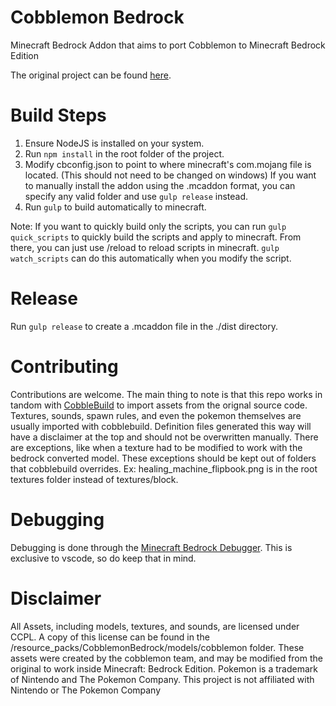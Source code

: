 # Cobblemon Bedrock
Minecraft Bedrock Addon that aims to port Cobblemon to Minecraft Bedrock Edition

The original project can be found [here](https://gitlab.com/cable-mc/cobblemon).

# Build Steps
1. Ensure NodeJS is installed on your system.
2. Run `npm install` in the root folder of the project.
3. Modify cbconfig.json to point to where minecraft's com.mojang file is located. (This should not need to be changed on windows)
If you want to manually install the addon using the .mcaddon format, you can specify any valid folder and use `gulp release` instead.
5. Run `gulp` to build automatically to minecraft.

Note: If you want to quickly build only the scripts, you can run `gulp quick_scripts` to quickly build the scripts and apply to minecraft. From there, you can just use /reload to reload scripts in minecraft. `gulp watch_scripts` can do this automatically when you modify the script.

# Release
Run `gulp release` to create a .mcaddon file in the ./dist directory.

# Contributing
Contributions are welcome. 
The main thing to note is that this repo works in tandom with [CobbleBuild](https://github.com/Incoherent-Code/CobbleBuild) to import assets from the orignal source code. Textures, sounds, spawn rules, and even the pokemon themselves are usually imported with cobblebuild. Definition files generated this way will have a disclaimer at the top and should not be overwritten manually. There are exceptions, like when a texture had to be modified to work with the bedrock converted model. These exceptions should be kept out of folders that cobblebuild overrides. Ex: healing_machine_flipbook.png is in the root textures folder instead of textures/block. 

# Debugging
Debugging is done through the [Minecraft Bedrock Debugger](https://marketplace.visualstudio.com/items?itemName=mojang-studios.minecraft-debugger). This is exclusive to vscode, so do keep that in mind.

# Disclaimer
All Assets, including models, textures, and sounds, are licensed under CCPL. A copy of this license can be found in the /resource_packs/CobblemonBedrock/models/cobblemon folder. These assets were created by the cobblemon team, and may be modified from the original to work inside Minecraft: Bedrock Edition. Pokemon is a trademark of Nintendo and The Pokemon Company. This project is not affiliated with Nintendo or The Pokemon Company
